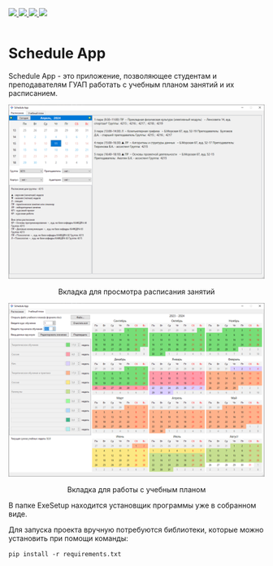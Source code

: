 <p style="display:inline-block">
  <a href="https://www.python.org/downloads/release/python-3110/">
    <img src="https://img.shields.io/badge/Python-3.11-blue">
  </a>
  <a href="https://pypi.org/project/PyQt6/">
    <img src="https://img.shields.io/badge/PyQt6-6.4.2-green">
  </a>
  <a href="https://pypi.org/project/beautifulsoup4/">
    <img src="https://img.shields.io/badge/beautifulsoup4-4.12.2-green">
  </a>
  <a href="https://pypi.org/project/openpyxl/">
    <img src="https://img.shields.io/badge/openpyxl-3.1.2-green">
  </a>
</p>

# Schedule App
Schedule App - это приложение, позволяющее студентам и преподавателям ГУАП работать с учебным планом занятий и их расписанием. 

  <p align="center">
    <img src="media/tab1.png"> 
    <p align="center"> Вкладка для просмотра расписания занятий <p>
  </p>
  <p align="center">
    <img src="media/tab2.png">
    <p align="center"> Вкладка для работы с учебным планом <p>
  </p>

В папке ExeSetup находится установщик программы уже в собранном виде.

Для запуска проекта вручную потребуются библиотеки, которые можно установить при помощи команды:
```
pip install -r requirements.txt
```
